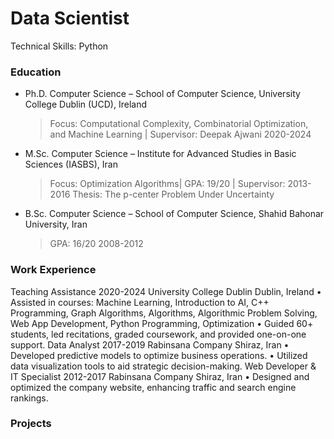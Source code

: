 # Data Scientist
Technical Skills: Python
### Education
- Ph.D. Computer Science – School of Computer Science, University College Dublin (UCD),	Ireland
  > Focus: Computational Complexity, Combinatorial Optimization, and Machine Learning | Supervisor: Deepak Ajwani	2020-2024
* M.Sc. Computer Science – Institute for Advanced Studies in Basic Sciences (IASBS),	Iran
  > Focus: Optimization Algorithms| GPA: 19/20 | Supervisor: 	2013-2016
Thesis: The p-center Problem Under Uncertainty
+ B.Sc. Computer Science – School of Computer Science, Shahid Bahonar University,	Iran
  >GPA: 16/20	2008-2012

### Work Experience
Teaching Assistance	2020-2024
University College Dublin	  Dublin, Ireland
•	Assisted in courses: Machine Learning, Introduction to AI, C++ Programming, Graph Algorithms, Algorithms, Algorithmic Problem Solving, Web App Development, Python Programming, Optimization
•	Guided 60+ students, led recitations, graded coursework, and provided one-on-one support.
Data Analyst	2017-2019
Rabinsana Company	Shiraz, Iran
•	Developed predictive models to optimize business operations.
•	Utilized data visualization tools to aid strategic decision-making.
Web Developer & IT Specialist	2012-2017
Rabinsana Company	Shiraz, Iran
•	Designed and optimized the company website, enhancing traffic and search engine rankings.


### Projects 
